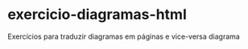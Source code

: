 # exercicio-diagramas-html
Exercícios para traduzir diagramas em páginas e vice-versa
d i a g r a m a  
 